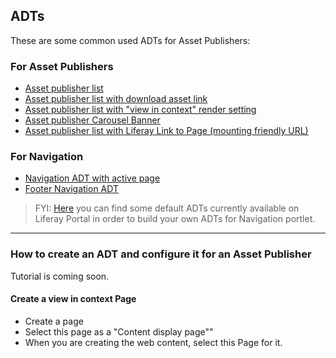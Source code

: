 ## ADTs

These are some common used ADTs for Asset Publishers:

### For Asset Publishers

* [Asset publisher list](examples/asset-publisher-list.ftl)
* [Asset publisher list with download asset link](examples/asset-publisher-list-with-download.ftl)
* [Asset publisher list with "view in context" render setting](examples/asset-publisher-list-view-in-context.ftl)
* [Asset publisher Carousel Banner](examples/asset-publisher-home-carousel.ftl)
* [Asset publisher list with Liferay Link to Page (mounting friendly URL)](examples/asset-publisher-list-with-liferay-link-to-page.ftl)

### For Navigation

* [Navigation ADT with active page](examples/site-navigation.ftl)
* [Footer Navigation ADT](examnples/footer-site-navigation.ftl)

> FYI: [Here](https://github.com/liferay/liferay-portal/tree/master/modules/apps/site-navigation/site-navigation-menu-web/src/main/resources/com/liferay/site/navigation/menu/web/portlet/template/dependencies) you can find some default ADTs currently available on Liferay Portal in order to build your own ADTs for Navigation portlet.

--- 

### How to create an ADT and configure it for an Asset Publisher

Tutorial is coming soon.

#### Create a view in context Page

* Create a page
* Select this page as a "Content display page""
* When you are creating the web content, select this Page for it.
